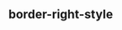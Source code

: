 ## border-right-style


<!-- CSSJSON.border-right-style.description -->

<!-- CSSJSON.border-right-style.syntax -->

<!-- CSSJSON.border-right-style.values -->

<!-- CSSJSON.border-right-style.defaultValue -->

<!-- CSSJSON.border-right-style.unixTags -->

<!-- CSSJSON.border-right-style.compatibility -->

<!-- CSSJSON.border-right-style.example -->

<!-- CSSJSON.border-right-style.reference -->
